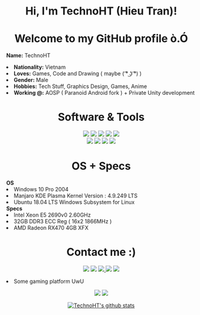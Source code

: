 <h1 align="center">Hi, I'm TechnoHT (Hieu Tran)</a>!</h1>
<h1 align="center">Welcome to my GitHub profile ò.Ó</h1>

<b>Name:</b> TechnoHT
</li>
<li>
<b>Nationality:</b> Vietnam
</li>
<li>
<b>Loves:</b> Games, Code and Drawing ( maybe ( ͡° ͜ʖ ͡°) )
</li>
<li>
<b>Gender:</b> Male
</li>
<li>
<b>Hobbies:</b> Tech Stuff, Graphics Design, Games, Anime
</li>
<li>
<b>Working @:</b> AOSP ( Paranoid Android fork ) + Private Unity development
</li>
<h1 align="center">Software & Tools</h1>

<p align="center">
<img src="https://img.shields.io/badge/adobe%20photoshop%20-%2331A8FF.svg?&style=for-the-badge&logo=adobe%20photoshop&logoColor=white"> <img src="https://img.shields.io/badge/adobe%20premiere%20pro%20-%9999FF.svg?&style=for-the-badge&logo=adobe%20premiere%20pro&color=blueviolet"> <img src="https://img.shields.io/badge/blender%20-%F5792A.svg?&style=for-the-badge&logoColor=white&logo=blender&color=orange"> <img src="https://img.shields.io/badge/krita%20-%3BABFF.svg?&style=for-the-badge&logoColor=white&logo=krita&color=blue"> <img src="https://img.shields.io/badge/mircosoft%20office%20-%D83B01.svg?&style=for-the-badge&logoColor=white&logo=microsoft%20office&color=orange"><br> <img src="https://img.shields.io/badge/autodesk%20-%0696D7.svg?&style=for-the-badge&logoColor=white&logo=autodesk&color=lightblue"> <img src="https://img.shields.io/badge/visual%20studio%20-%5C2D91.svg?&style=for-the-badge&logoColor=white&logo=visual%20studio&color=purple"> 
   <img src="https://img.shields.io/badge/cinema%204d%20-%011A6A.svg?&style=for-the-badge&logoColor=white&logo=cinema%204d&color=darkblue"> 
   <img src="https://img.shields.io/badge/git%20-%23F05033.svg?&style=for-the-badge&logo=git&logoColor=white"/>
</p>
<h1 align="center">OS + Specs</h1>
<b>OS</b>
</li>
<li>
Windows 10 Pro 2004
</li>
<li>
Manjaro KDE Plasma Kernel Version :	4.9.249 LTS
   </li>
<li>
Ubuntu 18.04 LTS Windows Subsystem for Linux
   </li>
<b>Specs</b>
   </li>
<li>
Intel Xeon E5 2690v0 2.60GHz
   </li>
<li>
32GB DDR3 ECC Reg ( 16x2 1866MHz )
   </li>
<li>
   AMD Radeon RX470 4GB XFX
   </li>
  <h1 align="center">Contact me :)</h1>
  <p align="center"><a href="https://twitter.com/TptuHieu20023" target="_blank"><img src="https://img.shields.io/badge/TTH%20-%231DA1F2.svg?&style=for-the-badge&logo=Twitter&logoColor=white"/></a> <a href="https://discordapp.com/users/694951829599027331" target="_blank"><img src="https://img.shields.io/badge/lmaoxd%20-%237289DA.svg?&style=for-the-badge&logo=discord&logoColor=white"/></a> <a href="https://www.twitch.tv/technoht" target="_blank"><img src="https://img.shields.io/badge/TechnoHT%20-%239146FF.svg?&style=for-the-badge&logo=Twitch&logoColor=white"/> <a href="https://www.facebook.com/Tptu.Hieu20023/" target="_blank"><img src="https://img.shields.io/badge/hieutran%20-%1877F2.svg?&style=for-the-badge&logo=Facebook&logoColor=white&color=blue"/></a> <a href="mailto:hieutr134@gmail.com" target="_blank"><img src="https://img.shields.io/badge/hieutran%20-%D14836.svg?&style=for-the-badge&logo=gmail&logoColor=white&color=red"/></a>
   </li>
<li>
   Some gaming platform UwU
   <p align="center"><a href="https://steamcommunity.com/id/TptuHieu20023/" target="_blank"><img src="https://shields.io/badge/Steam-black?logo=steam&style=for-the-badge?"/></a> <a href="https://account.xbox.com/en-us/profile?gamertag=TptuHieu20023" target="_blank"><img src="https://shields.io/badge/Xbox-darkgreen?logo=xbox&style=for-the-badge?"/></a>
<p align="center">
  <a href="https://github.com/TechnoHT"><img src="https://github-readme-stats.vercel.app/api?username=TechnoHT&hide_border=true&show_icons=true&theme=radical" alt="TechnoHT's github stats"></a>
</p>
